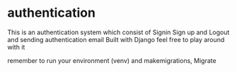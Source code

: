 # authentication

This is an authentication system which consist of
Signin Sign up and Logout 
and sending authentication email
Built with Django
feel free to play around with it

remember to run your environment (venv)
and makemigrations, Migrate
